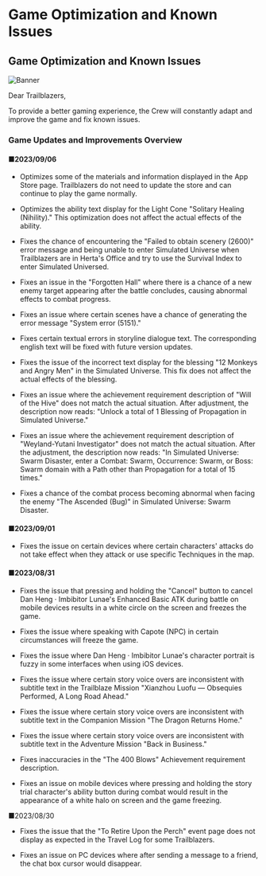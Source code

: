 # Game Optimization and Known Issues
## Game Optimization and Known Issues
![Banner](https://sdk.hoyoverse.com/upload/ann/2023/09/06/397a1051b21b942694bf256ce3c69d9c_705979336412682430.png)

Dear Trailblazers,

To provide a better gaming experience, the Crew will constantly adapt and improve the game and fix known issues.

### Game Updates and Improvements Overview

#### ■2023/09/06

- Optimizes some of the materials and information displayed in the App Store page. Trailblazers do not need to update the store and can continue to play the game normally.

- Optimizes the ability text display for the Light Cone "Solitary Healing (Nihility)." This optimization does not affect the actual effects of the ability.

- Fixes the chance of encountering the "Failed to obtain scenery (2600)" error message and being unable to enter Simulated Universe when Trailblazers are in Herta's Office and try to use the Survival Index to enter Simulated Universed.

- Fixes an issue in the "Forgotten Hall" where there is a chance of a new enemy target appearing after the battle concludes, causing abnormal effects to combat progress.

- Fixes an issue where certain scenes have a chance of generating the error message "System error (5151)."

- Fixes certain textual errors in storyline dialogue text. The corresponding english text will be fixed with future version updates.

- Fixes the issue of the incorrect text display for the blessing "12 Monkeys and Angry Men" in the Simulated Universe. This fix does not affect the actual effects of the blessing.

- Fixes an issue where the achievement requirement description of "Will of the Hive" does not match the actual situation. After adjustment, the description now reads: "Unlock a total of 1 Blessing of Propagation in Simulated Universe."

- Fixes an issue where the achievement requirement description of "Weyland-Yutani Investigator" does not match the actual situation. After the adjustment, the description now reads: "In Simulated Universe: Swarm Disaster, enter a Combat: Swarm, Occurrence: Swarm, or Boss: Swarm domain with a Path other than Propagation for a total of 15 times."

- Fixes a chance of the combat process becoming abnormal when facing the enemy "The Ascended (Bug)" in Simulated Universe: Swarm Disaster.

#### ■2023/09/01

- Fixes the issue on certain devices where certain characters' attacks do not take effect when they attack or use specific Techniques in the map.

#### ■2023/08/31

- Fixes the issue that pressing and holding the "Cancel" button to cancel Dan Heng ‧ Imbibitor Lunae's Enhanced Basic ATK during battle on mobile devices results in a white circle on the screen and freezes the game.

- Fixes the issue where speaking with Capote (NPC) in certain circumstances will freeze the game.

- Fixes the issue where Dan Heng ‧ Imbibitor Lunae's character portrait is fuzzy in some interfaces when using iOS devices.

- Fixes the issue where certain story voice overs are inconsistent with subtitle text in the Trailblaze Mission "Xianzhou Luofu — Obsequies Performed, A Long Road Ahead."

- Fixes the issue where certain story voice overs are inconsistent with subtitle text in the Companion Mission "The Dragon Returns Home."

- Fixes the issue where certain story voice overs are inconsistent with subtitle text in the Adventure Mission "Back in Business."

- Fixes inaccuracies in the "The 400 Blows" Achievement requirement description.

- Fixes an issue on mobile devices where pressing and holding the story trial character's ability button during combat would result in the appearance of a white halo on screen and the game freezing.

■2023/08/30

- Fixes the issue that the "To Retire Upon the Perch" event page does not display as expected in the Travel Log for some Trailblazers.

- Fixes an issue on PC devices where after sending a message to a friend, the chat box cursor would disappear.
